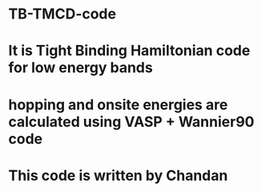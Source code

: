 # TB-TMCD-code
# It is Tight Binding Hamiltonian code for low energy bands
# hopping and onsite energies are calculated using VASP + Wannier90 code
# This code is written by Chandan 
